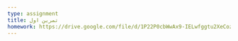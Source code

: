 ```yaml
---
type: assignment
title: تمرین اول
homework: https://drive.google.com/file/d/1P22P0cbWwAx9-IELwfggtu2XeCozl2Ey/view?usp=sharing
---
```

